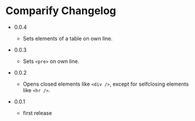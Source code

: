Comparify Changelog
===================

*	0.0.4

	* Sets elements of a table on own line.

*	0.0.3

	* Sets `<pre>` on own line.

*	0.0.2

	* Opens closed elements like `<div />`, except for selfclosing
	  elements like `<hr />`.

*	0.0.1

	* first release